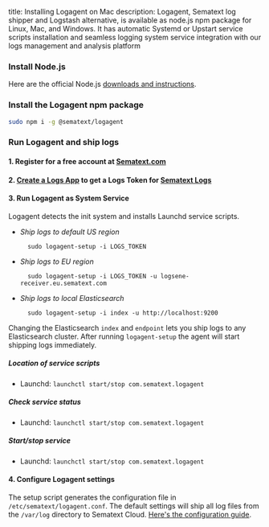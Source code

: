 title: Installing Logagent on Mac
description: Logagent, Sematext log shipper and Logstash alternative, is available as node.js npm package for Linux, Mac, and Windows. It has automatic Systemd or Upstart service scripts installation and seamless logging system service integration with our logs management and analysis platform

### Install Node.js 

Here are the official Node.js [downloads and instructions](https://nodejs.org/en/download/).

### Install the Logagent npm package

``` bash
sudo npm i -g @sematext/logagent 
```

### Run Logagent and ship logs

#### 1. Register for a free account at [Sematext.com](https://apps.sematext.com/ui/registration)

#### 2. [Create a Logs App](https://apps.sematext.com/ui/logs-create/app/logsene) to get a Logs Token for [Sematext Logs](https://www.sematext.com/logsene/)

#### 3. Run Logagent as System Service

Logagent detects the init system and installs Launchd service scripts.

- *Ship logs to default US region*
    <!-- language: bash -->
        
        sudo logagent-setup -i LOGS_TOKEN

- *Ship logs to EU region*
    <!-- language: bash -->
        
        sudo logagent-setup -i LOGS_TOKEN -u logsene-receiver.eu.sematext.com

- *Ship logs to local Elasticsearch*
    <!-- language: bash -->
        
        sudo logagent-setup -i index -u http://localhost:9200

Changing the Elasticsearch `index` and `endpoint` lets you ship logs to any Elasticsearch cluster. After running `logagent-setup` the agent will start shipping logs immediately.

##### Location of service scripts
- Launchd: ```launchctl start/stop com.sematext.logagent```

##### Check service status
- Launchd: ```launchctl start/stop com.sematext.logagent```

##### Start/stop service
- Launchd: ```launchctl start/stop com.sematext.logagent```

#### 4. Configure Logagent settings
The setup script generates the configuration file in `/etc/sematext/logagent.conf`. The default settings will ship all log files from the `/var/log` directory to Sematext Cloud. [Here's the configuration guide](./config-file).


